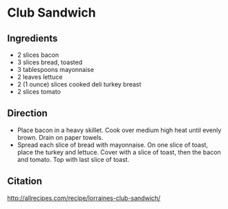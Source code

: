 # Club Sandwich

## Ingredients
 - 2 slices bacon
 - 3 slices bread, toasted
 - 3 tablespoons mayonnaise
 - 2 leaves lettuce
 - 2 (1 ounce) slices cooked deli turkey breast
 - 2 slices tomato

## Direction
 - Place bacon in a heavy skillet. Cook over medium high heat until evenly brown. Drain on paper towels.
 - Spread each slice of bread with mayonnaise. On one slice of toast, place the turkey and lettuce. Cover with a slice of toast, then the bacon and tomato. Top with last slice of toast.

## Citation
http://allrecipes.com/recipe/lorraines-club-sandwich/